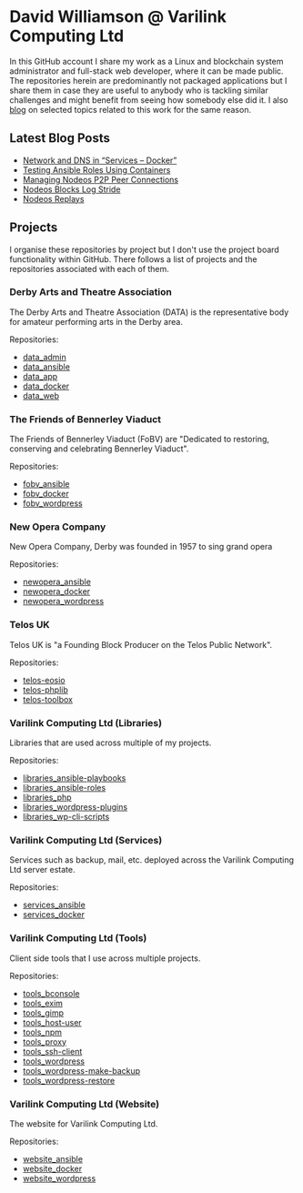 # David Williamson @ Varilink Computing Ltd

In this GitHub account I share my work as a Linux and blockchain system administrator and full-stack web developer, where it can be made public. The repositories herein are predominantly not packaged applications but I share them in case they are useful to anybody  who is tackling similar challenges and might benefit from seeing how somebody else did it. I also [blog](https://www.varilink.co.uk/) on selected topics related to this work for the same reason.

## Latest Blog Posts

<!-- BLOG-POST-LIST:START -->
- [Network and DNS in “Services – Docker”](https://www.varilink.co.uk/network-and-dns-in-services-docker/?utm_source=rss&utm_medium=rss&utm_campaign=network-and-dns-in-services-docker)
- [Testing Ansible Roles Using Containers](https://www.varilink.co.uk/testing-ansible-roles-using-containers/?utm_source=rss&utm_medium=rss&utm_campaign=testing-ansible-roles-using-containers)
- [Managing Nodeos P2P Peer Connections](https://www.varilink.co.uk/managing-nodeos-p2p-peer-connections/?utm_source=rss&utm_medium=rss&utm_campaign=managing-nodeos-p2p-peer-connections)
- [Nodeos Blocks Log Stride](https://www.varilink.co.uk/nodeos-blocks-log-stride/?utm_source=rss&utm_medium=rss&utm_campaign=nodeos-blocks-log-stride)
- [Nodeos Replays](https://www.varilink.co.uk/nodeos-replays/?utm_source=rss&utm_medium=rss&utm_campaign=nodeos-replays)
<!-- BLOG-POST-LIST:END -->

## Projects

I organise these repositories by project but I don't use the project board functionality within GitHub. There follows a list of projects and the repositories associated with each of them.

### Derby Arts and Theatre Association

The Derby Arts and Theatre Association (DATA) is the representative body for amateur performing arts in the Derby area.

Repositories:

- [data_admin](https://github.com/varilink/data_admin)
- [data_ansible](https://github.com/varilink/data_ansible)
- [data_app](https://github.com/varilink/data_app)
- [data_docker](https://github.com/varilink/data_docker)
- [data_web](https://github.com/varilink/data_web)

### The Friends of Bennerley Viaduct

The Friends of Bennerley Viaduct (FoBV) are "Dedicated to restoring, conserving and celebrating Bennerley Viaduct".

Repositories:

- [fobv_ansible](https://github.com/varilink/fobv_ansible)
- [fobv_docker](https://github.com/varilink/fobv_docker)
- [fobv_wordpress](https://github.com/varilink/fobv_wordpress)

### New Opera Company ###

New Opera Company, Derby was founded in 1957 to sing grand opera

Repositories:

- [newopera_ansible](https://github.com/varilink/newopera_ansible)
- [newopera_docker](https://github.com/varilink/newopera_docker)
- [newopera_wordpress](https://github.com/varilink/newopera_wordpress)

### Telos UK

Telos UK is "a Founding Block Producer on the Telos Public Network".

Repositories:

- [telos-eosio](https://github.com/varilink/telos-eosio)
- [telos-phplib](https://github.com/varilink/telos-phplib)
- [telos-toolbox](https://github.com/varilink/telos-toolbox)

### Varilink Computing Ltd (Libraries)

Libraries that are used across multiple of my projects.

Repositories:

- [libraries_ansible-playbooks](https://github.com/varilink/libraries_ansible-playbooks)
- [libraries_ansible-roles](https://github.com/varilink/libraries_ansible-roles)
- [libraries_php](https://github.com/varilink/libraries_php)
- [libraries_wordpress-plugins](https://github.com/varilink/libraries_wordpress-plugins)
- [libraries_wp-cli-scripts](https://github.com/varilink/libraries_wp-cli-scripts)

### Varilink Computing Ltd (Services)

Services such as backup, mail, etc. deployed across the Varilink Computing Ltd server estate.

Repositories:

- [services_ansible](https://github.com/varilink/services_ansible)
- [services_docker](https://github.com/varilink/services_docker)

### Varilink Computing Ltd (Tools)

Client side tools that I use across multiple projects.

Repositories:

- [tools_bconsole](https://github.com/varilink/tools_bconsole)
- [tools_exim](https://github.com/varilink/tools_exim)
- [tools_gimp](https://github.com/varilink/tools_gimp)
- [tools_host-user](https://github.com/varilink/tools_host-user)
- [tools_npm](https://github.com/varilink/tools_npm)
- [tools_proxy](https://github.com/varilink/tools_proxy)
- [tools_ssh-client](https://github.com/varilink/tools_ssh-client)
- [tools_wordpress](https://github.com/varilink/tools_wordpress)
- [tools_wordpress-make-backup](https://github.com/varilink/tools_wordpress-make-backup)
- [tools_wordpress-restore](https://github.com/varilink/tools_wordpress-restore)

### Varilink Computing Ltd (Website)

The website for Varilink Computing Ltd.

Repositories:

- [website_ansible](https://github.com/varilink/website_ansible)
- [website_docker](https://github.com/varilink/website_docker)
- [website_wordpress](https://github.com/varilink/website_wordpress)
